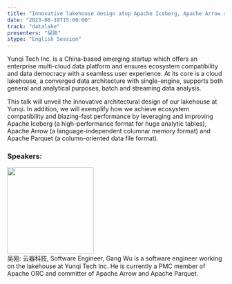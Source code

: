 ```yaml
---
title: "Innovative lakehouse design atop Apache Iceberg, Apache Arrow and Apache Parquet"
date: "2023-08-19T15:00:00" 
track: "datalake"
presenters: "吴刚"
stype: "English Session"
---
```

Yunqi Tech Inc. is a China-based emerging startup which offers an enterprise multi-cloud data platform and ensures ecosystem compatibility and data democracy with a seamless user experience. At its core is a cloud lakehouse, a converged data architecture with single-engine, supports both general and analytical purposes, batch and streaming data analysis. 

This talk will unveil the innovative architectural design of our lakehouse at Yunqi. In addition, we will exemplify how we achieve ecosystem compatibility and blazing-fast performance by leveraging and improving Apache Iceberg (a high-performance format for huge analytic tables), Apache Arrow (a language-independent columnar memory format) and Apache Parquet (a column-oriented data file format).
 ### Speakers: 
 <img src="https://img.bagevent.com/resource/20230612/1642038163704706.jpg" width="200" /><br>吴刚: 云器科技, Software Engineer, Gang Wu is a software engineer working on the lakehouse at Yunqi Tech Inc. He is currently a PMC member of Apache ORC and committer of Apache Arrow and Apache Parquet.
 <br><br>